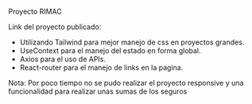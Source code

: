 Proyecto RIMAC

Link del proyecto publicado: 

- Utilizando Tailwind para mejor manejo de css en proyectos grandes.
- UseContext para el manejo del estado en forma global.
- Axios para el uso de APIs.
- React-router para el manejo de links en la pagina.


Nota: Por poco tiempo no se pudo realizar el proyecto responsive y una funcionalidad para realizar unas sumas de los seguros
